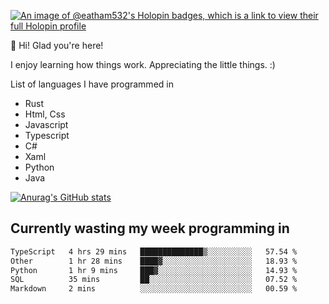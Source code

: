 [![An image of @eatham532's Holopin badges, which is a link to view their full Holopin profile](https://holopin.me/eatham532)](https://holopin.io/@eatham532)


👋 Hi! Glad you're here!

I enjoy learning how things work. Appreciating the little things. :)


List of languages I have programmed in
- Rust
- Html, Css
- Javascript
- Typescript
- C#
- Xaml
- Python
- Java

[![Anurag's GitHub stats](https://github-readme-stats.vercel.app/api?username=Eatham532&theme=dark)](https://github.com/anuraghazra/github-readme-stats)


## Currently wasting my week programming in
<!--START_SECTION:waka-->

```txt
TypeScript   4 hrs 29 mins   ██████████████▒░░░░░░░░░░   57.54 %
Other        1 hr 28 mins    ████▓░░░░░░░░░░░░░░░░░░░░   18.93 %
Python       1 hr 9 mins     ███▓░░░░░░░░░░░░░░░░░░░░░   14.93 %
SQL          35 mins         ██░░░░░░░░░░░░░░░░░░░░░░░   07.52 %
Markdown     2 mins          ░░░░░░░░░░░░░░░░░░░░░░░░░   00.59 %
```

<!--END_SECTION:waka-->
